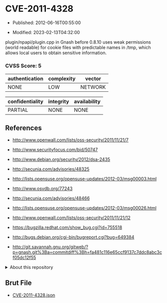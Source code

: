 # CVE-2011-4328

- Published: 2012-06-16T00:55:00

- Modified: 2023-02-13T04:32:00

plugin/npapi/plugin.cpp in Gnash before 0.8.10 uses weak permissions (world readable) for cookie files with predictable names in /tmp, which allows local users to obtain sensitive information.

### CVSS Score: **5**

| authentication | complexity | vector |
| --- | --- | --- |
| NONE | LOW | NETWORK |

| confidentiality | integrity | availability |
| --- | --- | --- |
| PARTIAL | NONE | NONE |

## References

* http://www.openwall.com/lists/oss-security/2011/11/21/7

* http://www.securityfocus.com/bid/50747

* http://www.debian.org/security/2012/dsa-2435

* http://secunia.com/advisories/48325

* http://lists.opensuse.org/opensuse-updates/2012-03/msg00003.html

* http://www.osvdb.org/77243

* http://secunia.com/advisories/48466

* http://lists.opensuse.org/opensuse-updates/2012-03/msg00026.html

* http://www.openwall.com/lists/oss-security/2011/11/21/12

* https://bugzilla.redhat.com/show_bug.cgi?id=755518

* http://bugs.debian.org/cgi-bin/bugreport.cgi?bug=649384

* http://git.savannah.gnu.org/gitweb/?p=gnash.git%3Ba=commitdiff%3Bh=fa481c116e65ccf9137c7ddc8abc3cf05dc12f55

<details>
<summary>About this repository</summary> 

  This repository is part of the project [Live Hack CVE](https://github.com/Live-Hack-CVE). Main website can be found [www.live-hack.org](https://www.live-hack.org) 
  
  Made by [Sn0wAlice](https://github.com/Sn0wAlice) for the people that care about security and need to have a feed of the latest CVEs. Hope you enjoy it, don't forget to star the repo and follow me on [Twitter](https://twitter.com/Sn0wAlice) and [Github](https://github.com/Sn0wAlice). And that is my [personnal website](https://www.alice-snow.me/)

  - [Home Page](https://github.com/Live-Hack-CVE)
  - [Framework](https://github.com/Live-Hack-CVE/cve-framework)
  - [CVE database](https://github.com/Live-Hack-CVE/full_database)
  - [Changelog](https://github.com/Live-Hack-CVE/Changelog)
</details>

## Brut File

* [CVE-2011-4328.json](https://raw.githubusercontent.com/Live-Hack-CVE/full_database/main/cves/2011/CVE-2011-4328.json)

